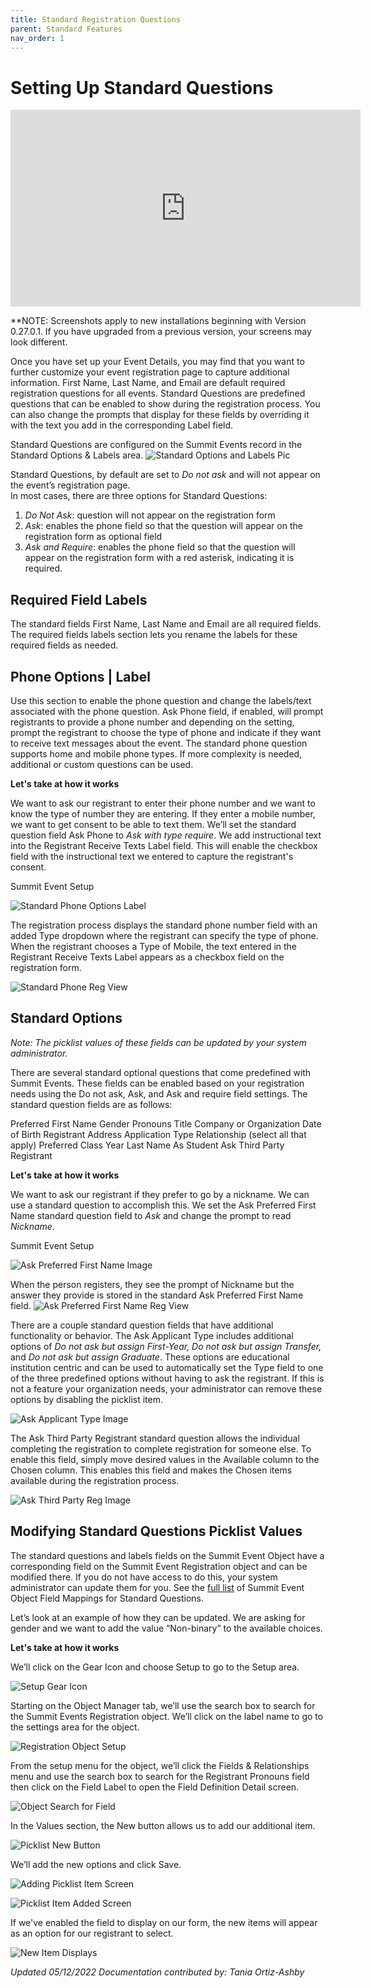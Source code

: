 ```yaml
---
title: Standard Registration Questions
parent: Standard Features
nav_order: 1
---
```


# Setting Up Standard Questions

<iframe width="560" height="315" src="https://www.youtube.com/embed/IysJ8RT3U0I" title="YouTube video player" frameborder="0" allow="accelerometer; autoplay; clipboard-write; encrypted-media; gyroscope; picture-in-picture" allowfullscreen></iframe>

**NOTE:  Screenshots apply to new installations beginning with Version 0.27.0.1.  If you have upgraded from a previous version, your screens may look different.

Once you have set up your Event Details, you may find that you want to further customize your event registration page to capture additional information. First Name, Last Name, and Email are default required registration questions for all events. Standard Questions are predefined questions that can be enabled to show during the registration process.  You can also change the prompts that display for these fields by overriding it with the text you add in the corresponding Label field.  

Standard Questions are configured on the Summit Events record in the Standard Options & Labels area.
![Standard Options and Labels Pic](https://sfdo-community-sprints.github.io/summit-events-app-documentation/docs/standard-features/images/StandardQs-StandardOpsTab.PNG)

Standard Questions, by default are set to _Do not ask_ and will not appear on the event’s registration page.  
In most cases, there are three options for Standard Questions:
1. _Do Not Ask_: question will not appear on the registration form
2. _Ask_: enables the phone field so that the question will appear on the registration form as optional field
3. _Ask and Require_: enables the phone field so that the question will appear on the registration form with a red asterisk, indicating it is required.


## Required Field Labels
The standard fields First Name, Last Name and Email  are all required fields.  The required fields labels section lets you rename the labels for these required fields as needed.  

## Phone Options | Label
Use this section to enable the phone question and change the labels/text associated with the phone question.  Ask Phone field, if enabled, will prompt registrants to provide a phone number and depending on the setting, prompt the registrant to choose the type of phone and indicate if they want to receive text messages about the event.    The standard phone question supports home and mobile phone types.  If more complexity is needed, additional or custom questions can be used.

**Let's take at how it works** 

We want to ask our registrant to enter their phone number and we want to know the type of number they are entering.  If they enter a mobile number, we want to get consent to be able to text them.  We’ll set the standard question field Ask Phone to _Ask with type require_.  We add instructional text into the Registrant Receive Texts Label field.  This will enable the checkbox field with the instructional text we entered to capture the registrant's consent.

Summit Event Setup

![Standard Phone Options Label](https://sfdo-community-sprints.github.io/summit-events-app-documentation/docs/standard-features/images/StandardQs-PhoneOptionsLabels-S1.PNG)


The registration process displays the standard phone number field with an added Type dropdown where the registrant can specify the type of phone.  When the registrant chooses a Type of Mobile, the text entered in the Registrant Receive Texts Label appears as a checkbox field on the registration form.

![Standard Phone Reg View](https://sfdo-community-sprints.github.io/summit-events-app-documentation/docs/standard-features/images/StandardQs-PhoneOptionsLabels-S2.PNG)

## Standard Options
_Note: The picklist values of these fields can be updated by your system administrator._

There are several standard optional questions that come predefined with Summit Events.  These fields can be enabled based on your registration needs using the Do not ask, Ask, and Ask and require field settings.  The standard question fields are as follows:

Preferred First Name
Gender
Pronouns
Title
Company or Organization
Date of Birth
Registrant Address
Application Type
Relationship (select all that apply)
Preferred Class Year
Last Name As Student
Ask Third Party Registrant

**Let's take at how it works**  

We want to ask our registrant if they prefer to go by a nickname.  We can use a standard question to accomplish this.  We set the Ask Preferred First Name standard question field to _Ask_ and change the prompt to read _Nickname_.

Summit Event Setup

![Ask Preferred First Name Image](https://sfdo-community-sprints.github.io/summit-events-app-documentation/docs/standard-features/images/StandardQs1.png)

When the person registers, they see the prompt of Nickname but the answer they provide is stored in the standard Ask Preferred First Name field.
![Ask Preferred First Name Reg View](https://sfdo-community-sprints.github.io/summit-events-app-documentation/docs/standard-features/images/StandardQs2.png)

There are a couple standard question fields that have additional functionality or behavior.  The Ask Applicant Type includes additional options of _Do not ask but assign First-Year, Do not ask but assign Transfer,_ and _Do not ask but assign Graduate_.  These options are educational institution centric and can be used to automatically set the Type field to one of the three predefined options without having to ask the registrant. If this is not a feature your organization needs, your administrator can remove these options by disabling the picklist item.

![Ask Applicant Type Image](https://sfdo-community-sprints.github.io/summit-events-app-documentation/docs/standard-features/images/StandardQs-AskType.png)

The Ask Third Party Registrant standard question allows the individual completing the registration to complete registration for someone else.   To enable this field, simply move desired values in the Available column to the Chosen column.  This enables this field and makes the Chosen items available during the registration process.

![Ask Third Party Reg Image](https://sfdo-community-sprints.github.io/summit-events-app-documentation/docs/standard-features/images/StandardQs-ThirdPartyReg.png)

## Modifying Standard Questions Picklist Values
The standard questions and labels fields on the Summit Event Object have a corresponding field on the Summit Event Registration object and can be modified there.  If you do not have access to do this, your system administrator can update them for you. See the [full list](https://sfdo-community-sprints.github.io/summit-events-app-documentation/docs/object-field-resources/summit-event-obj/field-mappings/#summit-events-object-to-the-event-registration-object-mappings) of Summit Event Object Field Mappings for Standard Questions.

Let’s look at an example of how they can be updated.  We are asking for gender and we want to add the value “Non-binary” to the available choices.

**Let's take at how it works**

We’ll click on the Gear Icon and choose Setup to go to the Setup area.

![Setup Gear Icon](https://sfdo-community-sprints.github.io/summit-events-app-documentation/docs/standard-features/images/StandardQs-SetupGearIcon.png)

Starting on the Object Manager tab, we’ll use the search box to search for the Summit Events Registration object.  We’ll click on the label name to go to the settings area for the object.

![Registration Object Setup](https://sfdo-community-sprints.github.io/summit-events-app-documentation/docs/standard-features/images/StandardQs-RegObject.png)

From the setup menu for the object, we’ll click the Fields & Relationships menu and use the search box to search for the Registrant Pronouns field then click on the Field Label to open the Field Definition Detail screen.

![Object Search for Field](https://sfdo-community-sprints.github.io/summit-events-app-documentation/docs/standard-features/images/StandardQs-FieldSearch.png)

In the Values section, the New button allows us to add our additional item.

![Picklist New Button](https://sfdo-community-sprints.github.io/summit-events-app-documentation/docs/standard-features/images/StandardQs-PickListNewbutton.png)

We’ll add the new options and click Save.  

![Adding Picklist Item Screen](https://sfdo-community-sprints.github.io/summit-events-app-documentation/docs/standard-features/images/StandardQs-PickListAddItem.png)

![Picklist Item Added Screen](https://sfdo-community-sprints.github.io/summit-events-app-documentation/docs/standard-features/images/StandardQs-PickListItemAdded.png)


If we've enabled the field to display on our form, the new items will appear as an option for our registrant to select.

![New Item Displays](https://sfdo-community-sprints.github.io/summit-events-app-documentation/docs/standard-features/images/StandardQs-GenderDisplays.png)




_Updated 05/12/2022_
_Documentation contributed by: Tania Ortiz-Ashby_





